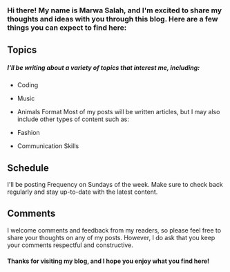 
### Hi there! My name is Marwa Salah, and I'm excited to share my thoughts and ideas with you through this blog. Here are a few things you can expect to find here:

## Topics
##### I'll be writing about a variety of topics that interest me, including:

-  Coding
-  Music
-  Animals
Format
Most of my posts will be written articles, but I may also include other types of content such as:

- Fashion
- Communication Skills
## Schedule
I'll be posting Frequency on Sundays of the week. Make sure to check back regularly and stay up-to-date with the latest content.

## Comments
I welcome comments and feedback from my readers, so please feel free to share your thoughts on any of my posts. However, I do ask that you keep your comments respectful and constructive.

#### Thanks for visiting my blog, and I hope you enjoy what you find here!
